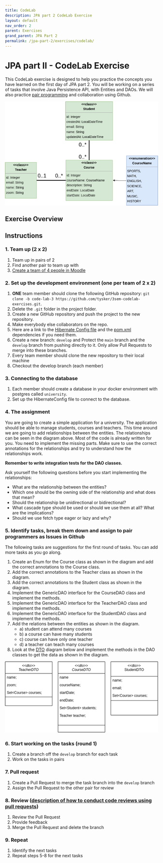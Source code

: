 ```yaml
---
title: CodeLab
description: JPA part 2 CodeLab Exercise
layout: default
nav_order: 2
parent: Exercises
grand_parent: JPA Part 2
permalink: /jpa-part-2/exercises/codelab/
---
```


# JPA part II - CodeLab Exercise

This CodeLab exercise is designed to help you practice the concepts you have learned on the first day of JPA part 2. You will be working on a series of tasks that involve Java Persistence API, with Entities and DAOs. We will also practice [pair programming](../../toolbox/sys/projectmanagement/pairprogramming.md) and collaboration using Github.

![codelab_school_exercise](codelab_school_exercise.drawio.png)

## Exercise Overview

## Instructions

### 1. Team up (2 x 2)

1. Team up in pairs of 2
2. Find another pair to team up with
3. [Create a team of 4 people in Moodle](https://cphbusiness.mrooms.net/mod/choicegroup/view.php?id=729403)

### 2. Set up the development environment (one per team of 2 x 2)

1. **ONE** team member should clone the following GitHub repository: `git clone -b code-lab-3 https://github.com/tysker/3sem-codelab-exercises.git`.
2. Delete the `.git` folder in the project folder.
3. Create a new GitHub repository and push the project to the new repository.
4. Make everybody else collaborators on the repo.
5. Here are a link to the [Hibernate Config file](https://gist.github.com/tysker/74eac7ad0dc0d52c3af8e87907d487e7) and the [pom.xml](https://gist.github.com/tysker/312d237728d58c84533aae6cad661307) dependencies if you need them. 
6. Create a new branch: `develop` and Protect the `main` branch and the `develop` branch from pushing directly to it. Only allow Pull Requests to merge into these branches.
7. Every team member should clone the new repository to their local machine
8. Checkout the develop branch (each member)

### 3. Connecting to the database

1. Each member should create a database in your docker environment with postgres called `university`.
2. Set up the HibernateConfig file to connect to the database.

### 4. The assignment

You are going to create a simple application for a university. The application should be able to manage students, courses and teachers. This time around we are going to add relationships between the entities. The relationships can be seen in the diagram above.
Most of the code is already written for you. You need to implement the missing parts. Make sure to use the correct annotations for the relationships and try to understand how the relationships work.

**Remember to write integration tests for the DAO classes.**

Ask yourself the following questions before you start implementing the relationships:

- What are the relationship between the entities?
- Which one should be the owning side of the relationship and what does that mean?
- Should the relationship be unidirectional or bidirectional?
- What cascade type should be used or should we use them at all? What are the implications?
- Should we use fetch type eager or lazy and why?

### 5. Identify tasks, break them down and assign to pair programmers as Issues in Github

The following tasks are suggestions for the first round of tasks. You can add more tasks as you go along.

1. Create an Enum for the Course class as shown in the diagram and add the correct annotations to the Course class.
2. Add the correct annotations to the Teacher class as shown in the diagram.
3. Add the correct annotations to the Student class as shown in the diagram.
4. Implement the GenericDAO interface for the CourseDAO class and implement the methods. 
5. Implement the GenericDAO interface for the TeacherDAO class and implement the methods. 
6. Implement the GenericDAO interface for the StudentDAO class and implement the methods. 
7. Add the relations between the entities as shown in the diagram.
   - a) student can attend many courses
   - b) a course can have many students
   - c) course can have only one teacher
   - d) a teacher can teach many courses 
8. Look at the [DTO](../../toolbox/designpatterns/dto.md) diagram below and implement the methods in the DAO classes to get the data as shown in the diagram.

![codelab_school_dto](codelab_school_dto.drawio.png)

### 6. Start working on the tasks (round 1)

1. Create a branch off the `develop` branch for each task
2. Work on the tasks in pairs

### 7. Pull request

1. Create a Pull Request to merge the task branch into the `develop` branch
2. Assign the Pull Request to the other pair for review

### 8. Review ([description of how to conduct code reviews using pull requests](../../toolbox/sys/projectmanagement/codereviews.md))

1. Review the Pull Request
2. Provide feedback
3. Merge the Pull Request and delete the branch

### 9. Repeat

1. Identify the next tasks
2. Repeat steps 5-8 for the next tasks
